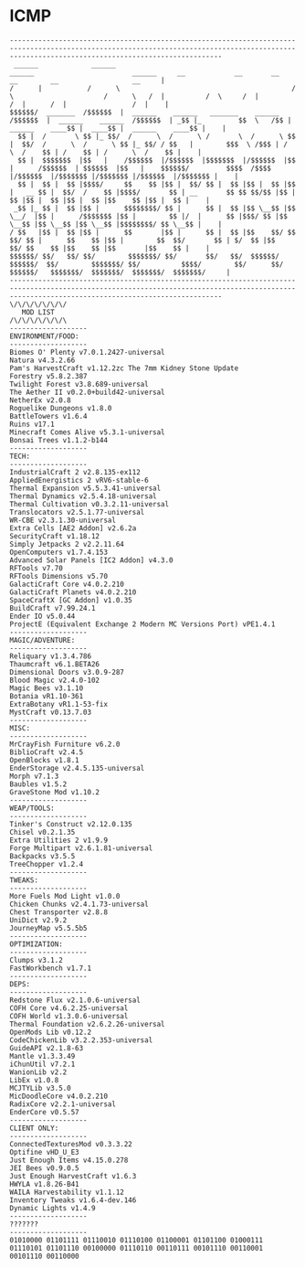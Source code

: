 # ICMP
<!-- language: lang-none -->
    ------------------------------------------------------------------------------------------------------------------------------------------------------------------------------------------------
     ______             ______                                            ______                        ______     __            __       __                  __        __                  __     |
    /      |           /      \                                          /      \                      /      \   /  |          /  \     /  |                /  |      /  |                /  |    |
    $$$$$$/  _______  /$$$$$$  |  ______    ______   _______    ______  /$$$$$$  |  ______    ______  /$$$$$$  | _$$ |_         $$  \   /$$ |  ______    ____$$ |  ____$$ |  ______    ____$$ |    |
      $$ |  /       \ $$ |_ $$/  /      \  /      \ /       \  /      \ $$ |  $$/  /      \  /      \ $$ |_ $$/ / $$   |        $$$  \ /$$$ | /      \  /    $$ | /    $$ | /      \  /    $$ |    |  
      $$ |  $$$$$$$  |$$   |    /$$$$$$  |/$$$$$$  |$$$$$$$  |/$$$$$$  |$$ |      /$$$$$$  | $$$$$$  |$$   |    $$$$$$/         $$$$  /$$$$ |/$$$$$$  |/$$$$$$$ |/$$$$$$$ |/$$$$$$  |/$$$$$$$ |    | 
      $$ |  $$ |  $$ |$$$$/     $$    $$ |$$ |  $$/ $$ |  $$ |$$ |  $$ |$$ |   __ $$ |  $$/  /    $$ |$$$$/       $$ | __       $$ $$ $$/$$ |$$ |  $$ |$$ |  $$ |$$ |  $$ |$$    $$ |$$ |  $$ |    |
     _$$ |_ $$ |  $$ |$$ |      $$$$$$$$/ $$ |      $$ |  $$ |$$ \__$$ |$$ \__/  |$$ |      /$$$$$$$ |$$ |        $$ |/  |      $$ |$$$/ $$ |$$ \__$$ |$$ \__$$ |$$ \__$$ |$$$$$$$$/ $$ \__$$ |    |
    / $$   |$$ |  $$ |$$ |      $$       |$$ |      $$ |  $$ |$$    $$/ $$    $$/ $$ |      $$    $$ |$$ |        $$  $$/       $$ | $/  $$ |$$    $$/ $$    $$ |$$    $$ |$$       |$$    $$ |    | 
    $$$$$$/ $$/   $$/ $$/        $$$$$$$/ $$/       $$/   $$/  $$$$$$/   $$$$$$/  $$/        $$$$$$$/ $$/          $$$$/        $$/      $$/  $$$$$$/   $$$$$$$/  $$$$$$$/  $$$$$$$/  $$$$$$$/     |
    ------------------------------------------------------------------------------------------------------------------------------------------------------------------------------------------------                                                                                                                                                                                           
    \/\/\/\/\/\/\/                                                                                                                                                                                         
       MOD LIST   
    /\/\/\/\/\/\/\
    -------------------
    ENVIRONMENT/FOOD:
    -------------------
    Biomes O' Plenty v7.0.1.2427-universal
    Natura v4.3.2.66
    Pam's HarvestCraft v1.12.2zc The 7mm Kidney Stone Update
    Forestry v5.8.2.387
    Twilight Forest v3.8.689-universal
    The Aether II v0.2.0+build42-universal
    NetherEx v2.0.8
    Roguelike Dungeons v1.8.0
	BattleTowers v1.6.4
	Ruins v17.1
	Minecraft Comes Alive v5.3.1-universal
	Bonsai Trees v1.1.2-b144
    -------------------
    TECH:
    -------------------
    IndustrialCraft 2 v2.8.135-ex112
    AppliedEnergistics 2 vRV6-stable-6
    Thermal Expansion v5.5.3.41-universal
    Thermal Dynamics v2.5.4.18-universal
    Thermal Cultivation v0.3.2.11-universal
    Translocators v2.5.1.77-universal
    WR-CBE v2.3.1.30-universal
    Extra Cells [AE2 Addon] v2.6.2a
    SecurityCraft v1.18.12
    Simply Jetpacks 2 v2.2.11.64
    OpenComputers v1.7.4.153
    Advanced Solar Panels [IC2 Addon] v4.3.0
    RFTools v7.70
    RFTools Dimensions v5.70
    GalactiCraft Core v4.0.2.210
    GalactiCraft Planets v4.0.2.210
    SpaceCraftX [GC Addon] v1.0.35
	BuildCraft v7.99.24.1
	Ender IO v5.0.44
	ProjectE (Equivalent Exchange 2 Modern MC Versions Port) vPE1.4.1
    -------------------
    MAGIC/ADVENTURE:
    -------------------
    Reliquary v1.3.4.786
    Thaumcraft v6.1.BETA26
    Dimensional Doors v3.0.9-287
    Blood Magic v2.4.0-102
    Magic Bees v3.1.10
    Botania vR1.10-361
    ExtraBotany vR1.1-53-fix
    MystCraft v0.13.7.03
    -------------------
    MISC:
    -------------------
    MrCrayFish Furniture v6.2.0
    BiblioCraft v2.4.5
    OpenBlocks v1.8.1
    EnderStorage v2.4.5.135-universal
    Morph v7.1.3
    Baubles v1.5.2
	GraveStone Mod v1.10.2
    -------------------
    WEAP/TOOLS:
    -------------------
    Tinker's Construct v2.12.0.135
    Chisel v0.2.1.35
    Extra Utilities 2 v1.9.9
    Forge Multipart v2.6.1.81-universal
    Backpacks v3.5.5
    TreeChopper v1.2.4
    -------------------
    TWEAKS:
    -------------------
    More Fuels Mod Light v1.0.0
    Chicken Chunks v2.4.1.73-universal
    Chest Transporter v2.8.8
    UniDict v2.9.2
    JourneyMap v5.5.5b5
    -------------------
    OPTIMIZATION:
    -------------------
    Clumps v3.1.2
	FastWorkbench v1.7.1
    -------------------
    DEPS:
    -------------------
    Redstone Flux v2.1.0.6-universal
    COFH Core v4.6.2.25-universal
    COFH World v1.3.0.6-universal
    Thermal Foundation v2.6.2.26-universal
    OpenMods Lib v0.12.2
    CodeChickenLib v3.2.2.353-universal
    GuideAPI v2.1.8-63
    Mantle v1.3.3.49
    iChunUtil v7.2.1
    WanionLib v2.2
    LibEx v1.0.8
    MCJTYLib v3.5.0
    MicDoodleCore v4.0.2.210
	RadixCore v2.2.1-universal
	EnderCore v0.5.57
    -------------------
    CLIENT ONLY:
    -------------------
    ConnectedTexturesMod v0.3.3.22
	Optifine vHD_U_E3
    Just Enough Items v4.15.0.278
    JEI Bees v0.9.0.5
    Just Enough HarvestCraft v1.6.3
    HWYLA v1.8.26-B41
    WAILA Harvestability v1.1.12
    Inventory Tweaks v1.6.4-dev.146
    Dynamic Lights v1.4.9
    -------------------
    ???????
    -------------------
	01010000 01101111 01110010 01110100 01100001 01101100 01000111 01110101 01101110 00100000 01110110 00110111 00101110 00110001 00101110 00110000


